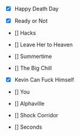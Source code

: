 * [X] Happy Death Day

* [X] Ready or Not

* [] Hacks

* [] Leave Her to Heaven

* [] Summertime

* [] The Big Chill

* [X] Kevin Can Fuck Himself

* [] You

* [] Alphaville

* [] Shock Corridor

* [] Seconds